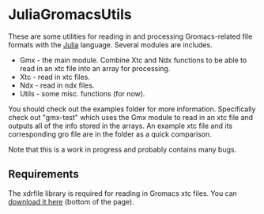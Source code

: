 JuliaGromacsUtils
=================

These are some utilities for reading in and processing Gromacs-related file formats with the
[Julia](http://www.julialang.org)  language. Several modules are includes.

*  Gmx - the main module. Combine Xtc and Ndx functions to be able to read in an xtc file into an
   array for processing.
*  Xtc - read in xtc files.
*  Ndx - read in ndx files.
*  Utils - some misc. functions (for now).

You should check out the examples folder for more information. Specifically
check out "gmx-test" which uses the Gmx module to read in an xtc file and
outputs all of the info stored in the arrays. An example xtc file and its
corresponding gro file are in the folder as a quick comparison.

Note that this is a work in progress and probably contains many bugs. 

Requirements
------------

The xdrfile library is required for reading in Gromacs xtc files. You can
[download it here](http://www.gromacs.org/Downloads) (bottom of the page).
